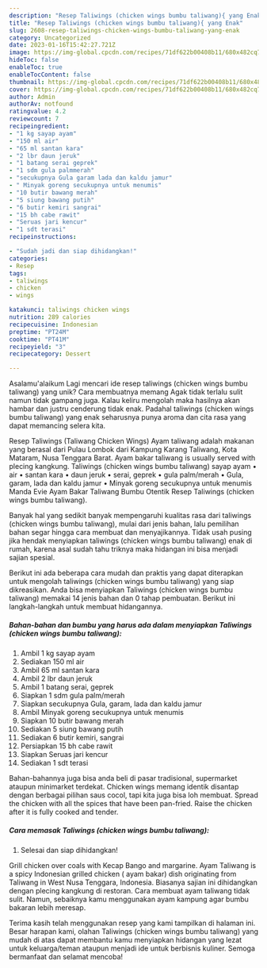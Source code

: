 ```yaml
---
description: "Resep Taliwings (chicken wings bumbu taliwang){ yang Enak"
title: "Resep Taliwings (chicken wings bumbu taliwang){ yang Enak"
slug: 2608-resep-taliwings-chicken-wings-bumbu-taliwang-yang-enak
category: Uncategorized
date: 2023-01-16T15:42:27.721Z
image: https://img-global.cpcdn.com/recipes/71df622b00408b11/680x482cq70/taliwings-chicken-wings-bumbu-taliwang-foto-resep-utama.jpg
hideToc: false
enableToc: true
enableTocContent: false
thumbnail: https://img-global.cpcdn.com/recipes/71df622b00408b11/680x482cq70/taliwings-chicken-wings-bumbu-taliwang-foto-resep-utama.jpg
cover: https://img-global.cpcdn.com/recipes/71df622b00408b11/680x482cq70/taliwings-chicken-wings-bumbu-taliwang-foto-resep-utama.jpg
author: Admin
authorAv: notfound
ratingvalue: 4.2
reviewcount: 7
recipeingredient:
- "1 kg sayap ayam"
- "150 ml air"
- "65 ml santan kara"
- "2 lbr daun jeruk"
- "1 batang serai geprek"
- "1 sdm gula palmmerah"
- "secukupnya Gula garam lada dan kaldu jamur"
- " Minyak goreng secukupnya untuk menumis"
- "10 butir bawang merah"
- "5 siung bawang putih"
- "6 butir kemiri sangrai"
- "15 bh cabe rawit"
- "Seruas jari kencur"
- "1 sdt terasi"
recipeinstructions:

- "Sudah jadi dan siap dihidangkan!"
categories:
- Resep
tags:
- taliwings
- chicken
- wings

katakunci: taliwings chicken wings 
nutrition: 289 calories
recipecuisine: Indonesian
preptime: "PT24M"
cooktime: "PT41M"
recipeyield: "3"
recipecategory: Dessert

---
```



Asalamu'alaikum Lagi mencari ide resep taliwings (chicken wings bumbu taliwang) yang unik? Cara membuatnya memang Agak tidak terlalu sulit namun tidak gampang juga. Kalau keliru mengolah maka hasilnya akan hambar dan justru cenderung tidak enak. Padahal taliwings (chicken wings bumbu taliwang) yang enak seharusnya punya aroma dan cita rasa yang dapat memancing selera kita.


Resep Taliwings (Taliwang Chicken Wings) Ayam taliwang adalah makanan yang berasal dari Pulau Lombok dari Kampung Karang Taliwang, Kota Mataram, Nusa Tenggara Barat. Ayam bakar taliwang is usually served with plecing kangkung. Taliwings (chicken wings bumbu taliwang) sayap ayam • air • santan kara • daun jeruk • serai, geprek • gula palm/merah • Gula, garam, lada dan kaldu jamur • Minyak goreng secukupnya untuk menumis Manda Evie Ayam Bakar Taliwang Bumbu Otentik Resep Taliwings (chicken wings bumbu taliwang).

Banyak hal yang sedikit banyak mempengaruhi kualitas rasa dari taliwings (chicken wings bumbu taliwang), mulai dari jenis bahan, lalu pemilihan bahan segar hingga cara membuat dan menyajikannya. Tidak usah pusing jika hendak menyiapkan taliwings (chicken wings bumbu taliwang) enak di rumah, karena asal sudah tahu triknya maka hidangan ini bisa menjadi sajian spesial.


Berikut ini ada beberapa cara mudah dan praktis yang dapat diterapkan untuk mengolah taliwings (chicken wings bumbu taliwang) yang siap dikreasikan. Anda bisa menyiapkan Taliwings (chicken wings bumbu taliwang) memakai 14 jenis bahan dan 0 tahap pembuatan. Berikut ini langkah-langkah untuk membuat hidangannya.

<!--inarticleads1-->

##### Bahan-bahan dan bumbu yang harus ada dalam menyiapkan Taliwings (chicken wings bumbu taliwang):

1. Ambil 1 kg sayap ayam
1. Sediakan 150 ml air
1. Ambil 65 ml santan kara
1. Ambil 2 lbr daun jeruk
1. Ambil 1 batang serai, geprek
1. Siapkan 1 sdm gula palm/merah
1. Siapkan secukupnya Gula, garam, lada dan kaldu jamur
1. Ambil  Minyak goreng secukupnya untuk menumis
1. Siapkan 10 butir bawang merah
1. Sediakan 5 siung bawang putih
1. Sediakan 6 butir kemiri, sangrai
1. Persiapkan 15 bh cabe rawit
1. Siapkan Seruas jari kencur
1. Sediakan 1 sdt terasi


Bahan-bahannya juga bisa anda beli di pasar tradisional, supermarket ataupun minimarket terdekat. Chicken wings memang identik disantap dengan berbagai pilihan saus cocol, tapi kita juga bisa loh membuat. Spread the chicken with all the spices that have been pan-fried. Raise the chicken after it is fully cooked and tender. 

<!--inarticleads2-->

##### Cara memasak Taliwings (chicken wings bumbu taliwang):


1. Selesai dan siap dihidangkan!

Grill chicken over coals with Kecap Bango and margarine. Ayam Taliwang is a spicy Indonesian grilled chicken ( ayam bakar) dish originating from Taliwang in West Nusa Tenggara, Indonesia. Biasanya sajian ini dihidangkan dengan plecing kangkung di restoran. Cara membuat ayam taliwang tidak sulit. Namun, sebaiknya kamu menggunakan ayam kampung agar bumbu bakaran lebih meresap. 

Terima kasih telah menggunakan resep yang kami tampilkan di halaman ini. Besar harapan kami, olahan Taliwings (chicken wings bumbu taliwang) yang mudah di atas dapat membantu kamu menyiapkan hidangan yang lezat untuk keluarga/teman ataupun menjadi ide untuk berbisnis kuliner. Semoga bermanfaat dan selamat mencoba!
